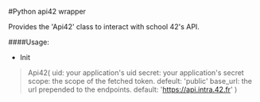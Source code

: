 #Python api42 wrapper

Provides the 'Api42' class to interact with school 42's API.

####Usage:
* Init
> Api42(
> 	uid: your application's uid
> 	secret: your application's secret
> 	scope: the scope of the fetched token. defeult: 'public'
>	base\_url: the url prepended to the endpoints. default: 'https://api.intra.42.fr'
> )
